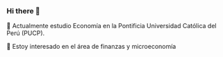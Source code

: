 ### Hi there 👋

🌱 Actualmente estudio Economía en la Pontificia Universidad Católica del Perú (PUCP).

💬 Estoy interesado en el área de finanzas y microeconomía

